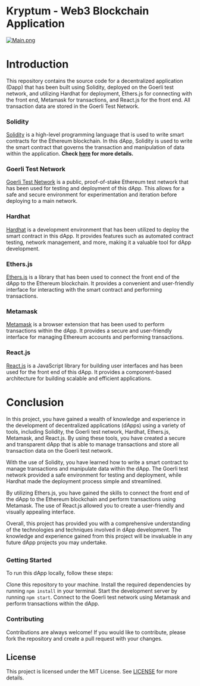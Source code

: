 # Kryptum - Web3 Blockchain Application
[![Main.png](https://i.postimg.cc/5N1HgBf4/Main.png)](https://postimg.cc/G97hhsBV)

# Introduction
This repository contains the source code for a decentralized application (Dapp) that has been built using Solidity, deployed on the Goerli test network, and utilizing Hardhat for deployment, Ethers.js for connecting with the front end, Metamask for transactions, and React.js for the front end. All transaction data are stored in the Goerli Test Network.

### Solidity
[Solidity](https://soliditylang.org) is a high-level programming language that is used to write smart contracts for the Ethereum blockchain. In this dApp, Solidity is used to write the smart contract that governs the transaction and manipulation of data within the application.
**Check [here](https://opensource.org/licenses/MIT) for more details.**

### Goerli Test Network
[Goerli Test Network](https://goerli.net) is a public, proof-of-stake Ethereum test network that has been used for testing and deployment of this dApp. This allows for a safe and secure environment for experimentation and iteration before deploying to a main network.

### Hardhat
[Hardhat](https://hardhat.org) is a development environment that has been utilized to deploy the smart contract in this dApp. It provides features such as automated contract testing, network management, and more, making it a valuable tool for dApp development.

### Ethers.js
[Ethers.js](https://docs.ethers.org/v5/) is a library that has been used to connect the front end of the dApp to the Ethereum blockchain. It provides a convenient and user-friendly interface for interacting with the smart contract and performing transactions.

### Metamask
[Metamask](https://metamask.io) is a browser extension that has been used to perform transactions within the dApp. It provides a secure and user-friendly interface for managing Ethereum accounts and performing transactions.

### React.js
[React.js](https://es.reactjs.org) is a JavaScript library for building user interfaces and has been used for the front end of this dApp. It provides a component-based architecture for building scalable and efficient applications.

# Conclusion
In this project, you have gained a wealth of knowledge and experience in the development of decentralized applications (dApps) using a variety of tools, including Solidity, the Goerli test network, Hardhat, Ethers.js, Metamask, and React.js. By using these tools, you have created a secure and transparent dApp that is able to manage transactions and store all transaction data on the Goerli test network.

With the use of Solidity, you have learned how to write a smart contract to manage transactions and manipulate data within the dApp. The Goerli test network provided a safe environment for testing and deployment, while Hardhat made the deployment process simple and streamlined.

By utilizing Ethers.js, you have gained the skills to connect the front end of the dApp to the Ethereum blockchain and perform transactions using Metamask. The use of React.js allowed you to create a user-friendly and visually appealing interface.

Overall, this project has provided you with a comprehensive understanding of the technologies and techniques involved in dApp development. The knowledge and experience gained from this project will be invaluable in any future dApp projects you may undertake.

##

### Getting Started
To run this dApp locally, follow these steps:

Clone this repository to your machine.
Install the required dependencies by running `npm install` in your terminal.
Start the development server by running `npm start`.
Connect to the Goerli test network using Metamask and perform transactions within the dApp.

### Contributing
Contributions are always welcome! If you would like to contribute, please fork the repository and create a pull request with your changes.

## License
This project is licensed under the MIT License. See [LICENSE](https://opensource.org/licenses/MIT) for more details.


